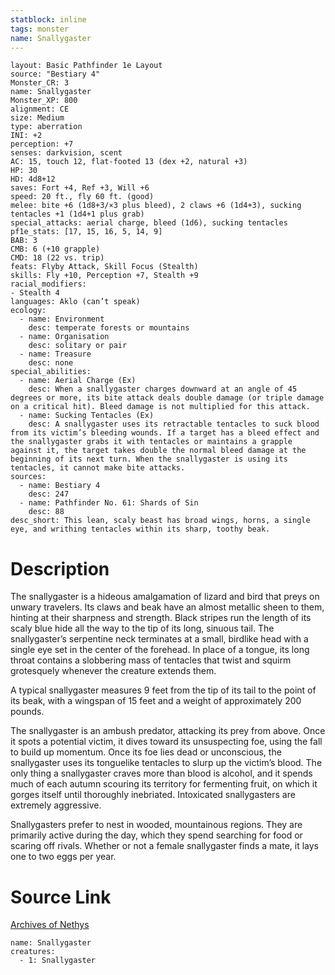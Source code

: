 ```yaml
---
statblock: inline
tags: monster
name: Snallygaster
---
```

```statblock
layout: Basic Pathfinder 1e Layout
source: "Bestiary 4"
Monster_CR: 3
name: Snallygaster
Monster_XP: 800
alignment: CE
size: Medium
type: aberration
INI: +2
perception: +7
senses: darkvision, scent
AC: 15, touch 12, flat-footed 13 (dex +2, natural +3)
HP: 30
HD: 4d8+12
saves: Fort +4, Ref +3, Will +6
speed: 20 ft., fly 60 ft. (good)
melee: bite +6 (1d8+3/×3 plus bleed), 2 claws +6 (1d4+3), sucking tentacles +1 (1d4+1 plus grab)
special_attacks: aerial charge, bleed (1d6), sucking tentacles
pf1e_stats: [17, 15, 16, 5, 14, 9]
BAB: 3
CMB: 6 (+10 grapple)
CMD: 18 (22 vs. trip)
feats: Flyby Attack, Skill Focus (Stealth)
skills: Fly +10, Perception +7, Stealth +9
racial_modifiers:
- Stealth 4
languages: Aklo (can’t speak)
ecology:
  - name: Environment
    desc: temperate forests or mountains
  - name: Organisation
    desc: solitary or pair
  - name: Treasure
    desc: none
special_abilities:
  - name: Aerial Charge (Ex)
    desc: When a snallygaster charges downward at an angle of 45 degrees or more, its bite attack deals double damage (or triple damage on a critical hit). Bleed damage is not multiplied for this attack.
  - name: Sucking Tentacles (Ex)
    desc: A snallygaster uses its retractable tentacles to suck blood from its victim’s bleeding wounds. If a target has a bleed effect and the snallygaster grabs it with tentacles or maintains a grapple against it, the target takes double the normal bleed damage at the beginning of its next turn. When the snallygaster is using its tentacles, it cannot make bite attacks.
sources:
  - name: Bestiary 4
    desc: 247
  - name: Pathfinder No. 61: Shards of Sin
    desc: 88
desc_short: This lean, scaly beast has broad wings, horns, a single eye, and writhing tentacles within its sharp, toothy beak.
```
# Description
The snallygaster is a hideous amalgamation of lizard and bird that preys on unwary travelers. Its claws and beak have an almost metallic sheen to them, hinting at their sharpness and strength. Black stripes run the length of its scaly blue hide all the way to the tip of its long, sinuous tail. The snallygaster’s serpentine neck terminates at a small, birdlike head with a single eye set in the center of the forehead. In place of a tongue, its long throat contains a slobbering mass of tentacles that twist and squirm grotesquely whenever the creature extends them.

A typical snallygaster measures 9 feet from the tip of its tail to the point of its beak, with a wingspan of 15 feet and a weight of approximately 200 pounds.

The snallygaster is an ambush predator, attacking its prey from above. Once it spots a potential victim, it dives toward its unsuspecting foe, using the fall to build up momentum. Once its foe lies dead or unconscious, the snallygaster uses its tonguelike tentacles to slurp up the victim’s blood. The only thing a snallygaster craves more than blood is alcohol, and it spends much of each autumn scouring its territory for fermenting fruit, on which it gorges itself until thoroughly inebriated. Intoxicated snallygasters are extremely aggressive.

Snallygasters prefer to nest in wooded, mountainous regions. They are primarily active during the day, which they spend searching for food or scaring off rivals. Whether or not a female snallygaster finds a mate, it lays one to two eggs per year.
# Source Link
[Archives of Nethys](https://aonprd.com/MonsterDisplay.aspx?ItemName=Snallygaster)
```encounter-table
name: Snallygaster
creatures:
  - 1: Snallygaster
```
